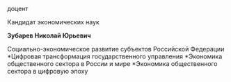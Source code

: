 доцент

Кандидат экономических наук

**Зубарев Николай Юрьевич**

Социально-экономическое развитие субъектов Российской Федерации
	*Цифровая трансформация государственного управления
	*Экономика общественного сектора в России и мире
	*Экономика общественного сектора в цифровую эпоху